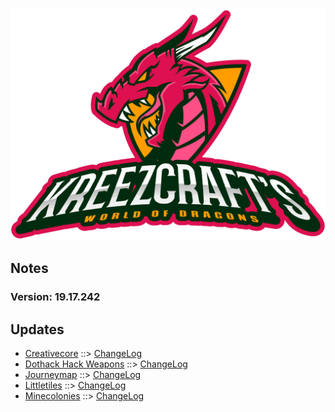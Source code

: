 ![WORLD OF DRAGONS LOGO](https://github.com/kreezxil/kreezcraft.com/blob/master/clean-background.png)

## Notes
### Version: 19.17.242

## Updates
- [Creativecore](https://www.curseforge.com/minecraft/mc-mods/creativecore) ::> [ChangeLog](https://www.curseforge.com/minecraft/mc-mods/creativecore/files/2843376)
- [Dothack Hack Weapons](https://www.curseforge.com/minecraft/mc-mods/dothack-hack-weapons) ::> [ChangeLog](https://www.curseforge.com/minecraft/mc-mods/dothack-hack-weapons/files/2843620)
- [Journeymap](https://www.curseforge.com/minecraft/mc-mods/journeymap) ::> [ChangeLog](https://www.curseforge.com/minecraft/mc-mods/journeymap/files/2843837)
- [Littletiles](https://www.curseforge.com/minecraft/mc-mods/littletiles) ::> [ChangeLog](https://www.curseforge.com/minecraft/mc-mods/littletiles/files/2842809)
- [Minecolonies](https://www.curseforge.com/minecraft/mc-mods/minecolonies) ::> [ChangeLog](https://www.curseforge.com/minecraft/mc-mods/minecolonies/files/2843719)
